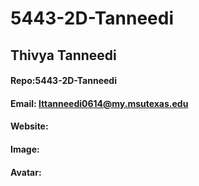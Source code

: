 # 5443-2D-Tanneedi
## Thivya Tanneedi
#### Repo:5443-2D-Tanneedi
#### Email: lttanneedi0614@my.msutexas.edu 
#### Website: 
#### Image:
#### Avatar:
